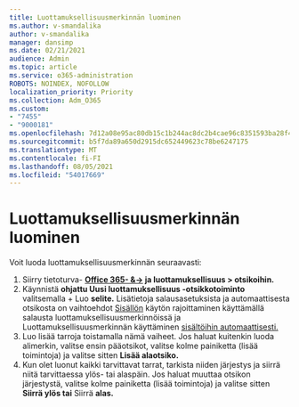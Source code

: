 ```yaml
---
title: Luottamuksellisuusmerkinnän luominen
ms.author: v-smandalika
author: v-smandalika
manager: dansimp
ms.date: 02/21/2021
audience: Admin
ms.topic: article
ms.service: o365-administration
ROBOTS: NOINDEX, NOFOLLOW
localization_priority: Priority
ms.collection: Adm_O365
ms.custom:
- "7455"
- "9000181"
ms.openlocfilehash: 7d12a08e95ac80db15c1b244ac8dc2b4cae96c8351593ba28f4f4a9790dada4f
ms.sourcegitcommit: b5f7da89a650d2915dc652449623c78be6247175
ms.translationtype: MT
ms.contentlocale: fi-FI
ms.lasthandoff: 08/05/2021
ms.locfileid: "54017669"
---
```

# <a name="create-a-sensitivity-label"></a>Luottamuksellisuusmerkinnän luominen

Voit luoda luottamuksellisuusmerkinnän seuraavasti:

1. Siirry tietoturva- **[Office 365- &->](https://sip.protection.office.com/) ja luottamuksellisuus > otsikoihin.**
2. Käynnistä **ohjattu Uusi luottamuksellisuus -otsikkotoiminto** valitsemalla + Luo **selite.** Lisätietoja salausasetuksista ja automaattisesta otsikosta on vaihtoehdot [Sisällön](/microsoft-365/compliance/encryption-sensitivity-labels) käytön rajoittaminen käyttämällä salausta luottamuksellisuusmerkinnöissä ja Luottamuksellisuusmerkinnän käyttäminen [sisältöihin automaattisesti.](/microsoft-365/compliance/apply-sensitivity-label-automatically)
3. Luo lisää tarroja toistamalla nämä vaiheet. Jos haluat kuitenkin luoda alimerkin, valitse ensin pääotsikot, valitse kolme painiketta (lisää toimintoja) ja valitse sitten **Lisää alaotsiko.**
4. Kun olet luonut kaikki tarvittavat tarrat, tarkista niiden järjestys ja siirrä niitä tarvittaessa ylös- tai alaspäin. Jos haluat muuttaa otsikon järjestystä, valitse kolme painiketta (lisää toimintoja) ja valitse sitten **Siirrä ylös tai** Siirrä **alas.** 
